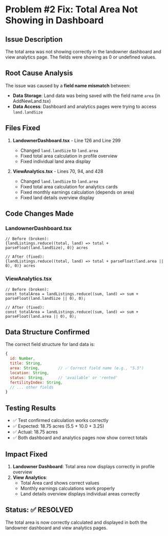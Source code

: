# Problem #2 Fix: Total Area Not Showing in Dashboard

## Issue Description
The total area was not showing correctly in the landowner dashboard and view analytics page. The fields were showing as 0 or undefined values.

## Root Cause Analysis
The issue was caused by a **field name mismatch** between:
- **Data Storage**: Land data was being saved with the field name `area` (in AddNewLand.tsx)
- **Data Access**: Dashboard and analytics pages were trying to access `land.landSize`

## Files Fixed
1. **LandownerDashboard.tsx** - Line 126 and Line 299
   - Changed `land.landSize` to `land.area`
   - Fixed total area calculation in profile overview
   - Fixed individual land area display

2. **ViewAnalytics.tsx** - Lines 70, 94, and 428
   - Changed `land.landSize` to `land.area`
   - Fixed total area calculation for analytics cards
   - Fixed monthly earnings calculation (depends on area)
   - Fixed land details overview display

## Code Changes Made

### LandownerDashboard.tsx
```tsx
// Before (broken):
{landListings.reduce((total, land) => total + parseFloat(land.landSize), 0)} acres

// After (fixed):
{landListings.reduce((total, land) => total + parseFloat(land.area || 0), 0)} acres
```

### ViewAnalytics.tsx
```tsx
// Before (broken):
const totalArea = landListings.reduce((sum, land) => sum + parseFloat(land.landSize || 0), 0);

// After (fixed):
const totalArea = landListings.reduce((sum, land) => sum + parseFloat(land.area || 0), 0);
```

## Data Structure Confirmed
The correct field structure for land data is:
```javascript
{
  id: Number,
  title: String,
  area: String,        // ✅ Correct field name (e.g., "5.5")
  location: String,
  status: String,      // 'available' or 'rented'
  fertilityIndex: String,
  // ... other fields
}
```

## Testing Results
- ✅ Test confirmed calculation works correctly
- ✅ Expected: 18.75 acres (5.5 + 10.0 + 3.25)
- ✅ Actual: 18.75 acres  
- ✅ Both dashboard and analytics pages now show correct totals

## Impact Fixed
1. **Landowner Dashboard**: Total area now displays correctly in profile overview
2. **View Analytics**: 
   - Total Area card shows correct values
   - Monthly earnings calculations work properly
   - Land details overview displays individual areas correctly

## Status: ✅ RESOLVED
The total area is now correctly calculated and displayed in both the landowner dashboard and view analytics pages.